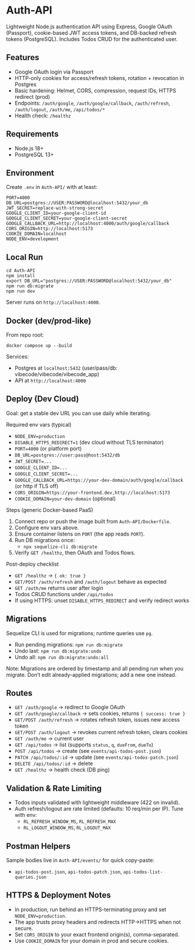 # Auth-API

Lightweight Node.js authentication API using Express, Google OAuth (Passport), cookie-based JWT access tokens, and DB-backed refresh tokens (PostgreSQL). Includes Todos CRUD for the authenticated user.

## Features
- Google OAuth login via Passport
- HTTP-only cookies for access/refresh tokens, rotation + revocation in Postgres
- Basic hardening: Helmet, CORS, compression, request IDs, HTTPS redirect (prod)
- Endpoints: `/auth/google`, `/auth/google/callback`, `/auth/refresh`, `/auth/logout`, `/auth/me`, `/api/todos/*`
- Health check: `/healthz`

## Requirements
- Node.js 18+
- PostgreSQL 13+

## Environment
Create `.env` in `Auth-API/` with at least:

```
PORT=4000
DB_URL=postgres://USER:PASSWORD@localhost:5432/your_db
JWT_SECRET=replace-with-strong-secret
GOOGLE_CLIENT_ID=your-google-client-id
GOOGLE_CLIENT_SECRET=your-google-client-secret
GOOGLE_CALLBACK_URL=http://localhost:4000/auth/google/callback
CORS_ORIGIN=http://localhost:5173
COOKIE_DOMAIN=localhost
NODE_ENV=development
```

## Local Run
```
cd Auth-API
npm install
export DB_URL="postgres://USER:PASSWORD@localhost:5432/your_db"
npm run db:migrate
npm run dev
```
Server runs on `http://localhost:4000`.

## Docker (dev/prod-like)
From repo root:
```
docker compose up --build
```
Services:
- Postgres at `localhost:5432` (user/pass/db: vibecode/vibecode/vibecode_app)
- API at `http://localhost:4000`

## Deploy (Dev Cloud)
Goal: get a stable dev URL you can use daily while iterating.

Required env vars (typical)
- `NODE_ENV=production`
- `DISABLE_HTTPS_REDIRECT=1` (dev cloud without TLS terminator)
- `PORT=4000` (or platform port)
- `DB_URL=postgres://user:pass@host:5432/db`
- `JWT_SECRET=...`
- `GOOGLE_CLIENT_ID=...`
- `GOOGLE_CLIENT_SECRET=...`
- `GOOGLE_CALLBACK_URL=https://your-dev-domain/auth/google/callback` (or http if TLS off)
- `CORS_ORIGIN=https://your-frontend.dev,http://localhost:5173`
- `COOKIE_DOMAIN=your-dev-domain` (optional)

Steps (generic Docker-based PaaS)
1) Connect repo or push the image built from `Auth-API/Dockerfile`.
2) Configure env vars above.
3) Ensure container listens on `PORT` (the app reads `PORT`).
4) Run DB migrations once:
   - `npx sequelize-cli db:migrate`
5) Verify `GET /healthz`, then OAuth and Todos flows.

Post-deploy checklist
- `GET /healthz` → `{ ok: true }`
- `GET/POST /auth/refresh` and `/auth/logout` behave as expected
- `GET /auth/me` returns user after login
- Todos CRUD functions under `/api/todos`
- If using HTTPS: unset `DISABLE_HTTPS_REDIRECT` and verify redirect works

## Migrations
Sequelize CLI is used for migrations; runtime queries use `pg`.

- Run pending migrations: `npm run db:migrate`
- Undo last: `npm run db:migrate:undo`
- Undo all: `npm run db:migrate:undo:all`

Note: Migrations are ordered by timestamp and all pending run when you migrate. Don’t edit already-applied migrations; add a new one instead.

## Routes
- `GET /auth/google` → redirect to Google OAuth
- `GET /auth/google/callback` → sets cookies, returns `{ success: true }`
- `GET/POST /auth/refresh` → rotates refresh token, issues new access token
- `GET/POST /auth/logout` → revokes current refresh token, clears cookies
- `GET /auth/me` → current user
- `GET /api/todos` → list (supports `status`, `q`, `dueFrom`, `dueTo`)
- `POST /api/todos` → create (see `events/api-todos-post.json`)
- `PATCH /api/todos/:id` → update (see `events/api-todos-patch.json`)
- `DELETE /api/todos/:id` → delete
- `GET /healthz` → health check (DB ping)

## Validation & Rate Limiting
- Todos inputs validated with lightweight middleware (422 on invalid).
- Auth refresh/logout are rate limited (defaults: 10 req/min per IP). Tune with env:
  - `RL_REFRESH_WINDOW_MS`, `RL_REFRESH_MAX`
  - `RL_LOGOUT_WINDOW_MS`, `RL_LOGOUT_MAX`

## Postman Helpers
Sample bodies live in `Auth-API/events/` for quick copy-paste:
- `api-todos-post.json`, `api-todos-patch.json`, `api-todos-list-queries.json`

## HTTPS & Deployment Notes
- In production, run behind an HTTPS-terminating proxy and set `NODE_ENV=production`.
- The app trusts proxy headers and redirects HTTP→HTTPS when not secure.
- Set `CORS_ORIGIN` to your exact frontend origin(s), comma-separated.
- Use `COOKIE_DOMAIN` for your domain in prod and secure cookies.
